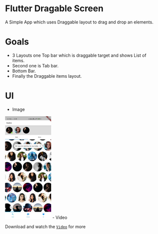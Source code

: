# Flutter Dragable Screen
A Simple  App which uses Draggable layout to drag and drop an elements.

# Goals
- 3 Layouts one Top bar which is draggable target and shows List of  items.
- Second one is Tab bar.
- Bottom Bar.
- Finally the Draggable items layout.

# UI
- Image
<img src="https://github.com/gagan1994/flutter_dragable_home/blob/main/draggable_image.jpeg" width="30%">
- Video
 
 Download  and watch the [`Video`](https://github.com/gagan1994/flutter_dragable_home/blob/main/dragable_vdeo.mp4) for more 

